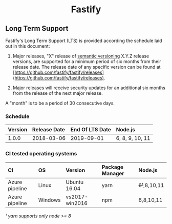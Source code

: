 <h1 align="center">Fastify</h1>

<a name="lts"></a>

## Long Term Support

Fastify's Long Term Support (LTS) is provided according the schedule laid
out in this document:

1. Major releases, "X" release of [semantic versioning][semver] X.Y.Z release
   versions, are supported for a minimum period of six months from their release
   date. The release date of any specific version can be found at
   [https://github.com/fastify/fastify/releases](https://github.com/fastify/fastify/releases).

1. Major releases will receive security updates for an additional six months
   from the release of the next major release.

A "month" is to be a period of 30 consecutive days.

[semver]: https://semver.org/

<a name="lts-schedule"></a>

### Schedule

| Version | Release Date | End Of LTS Date | Node.js         |
| :------ | :----------- | :-------------- | :-------------- |
| 1.0.0   | 2018-03-06   | 2019-09-01      | 6, 8, 9, 10, 11 |

<a name="supported-os"></a>

### CI tested operating systems

| CI             | OS      | Version        | Package Manager | Node.js        |
| :------------- | :------ | :------------- | :-------------- | :------------- |
| Azure pipeline | Linux   | Ubuntu 16.04   | yarn            | ~~6¹~~,8,10,11 |
| Azure pipeline | Windows | vs2017-win2016 | npm             | 6,8,10,11      |

_¹ yarn supports only node >= 8_
